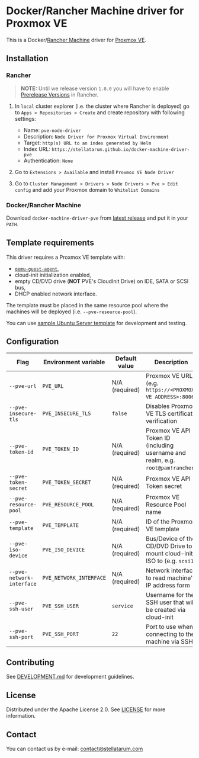 # Docker/Rancher Machine driver for Proxmox VE

This is a Docker/[Rancher Machine](https://github.com/rancher/machine) driver for [Proxmox VE](https://www.proxmox.com/en/proxmox-virtual-environment/overview).

## Installation

### Rancher

> **NOTE:** Until we release version `1.0.0` you will have to enable [Prerelease Versions](https://documentation.suse.com/cloudnative/rancher-manager/latest/en/cluster-admin/helm-charts-in-rancher/helm-charts-in-rancher.html#_prerelease_versions) in Rancher.

1. In `local` cluster explorer (i.e. the cluster where Rancher is deployed) go to `Apps > Repositories > Create` and create repository with following settings:

    * Name: `pve-node-driver`
    * Description: `Node Driver for Proxmox Virtual Environment`
    * Target: `http(s) URL to an index generated by Helm`
    * Index URL: `https://stellatarum.github.io/docker-machine-driver-pve`
    * Authentication: `None`

1. Go to `Extensions > Available` and install `Proxmox VE Node Driver`

1. Go to `Cluster Management > Drivers > Node Drivers > Pve > Edit config` and add your Proxmox domain to `Whitelist Domains`

### Docker/Rancher Machine

Download `docker-machine-driver-pve` from [latest release](https://github.com/Stellatarum/docker-machine-driver-pve/releases/latest) and put it in your `PATH`.

## Template requirements

This driver requires a Proxmox VE template with:

* [`qemu-guest-agent`](https://pve.proxmox.com/wiki/Qemu-guest-agent),
* cloud-init initialization enabled,
* empty CD/DVD drive (**NOT** PVE's CloudInit Drive) on IDE, SATA or SCSI bus,
* DHCP enabled network interface.

The template must be placed in the same resource pool where the machines will be deployed (i.e. `--pve-resource-pool`).

You can use [sample Ubuntu Server template](deploy/templates/ubuntu-server) for development and testing.

## Configuration

| Flag                      | Environment variable    | Default value                      | Description                                                                     |
| ------------------------- | ----------------------- | ---------------------------------- | ------------------------------------------------------------------------------- |
| `--pve-url`               | `PVE_URL`               | N/A (required)                     | Proxmox VE URL (e.g. `https://<PROXMOX VE ADDRESS>:8006`)                       |
| `--pve-insecure-tls`      | `PVE_INSECURE_TLS`      | `false`                            | Disables Proxmox VE TLS certificate verification                                |
| `--pve-token-id`          | `PVE_TOKEN_ID`          | N/A (required)                     | Proxmox VE API Token ID (including username and realm, e.g. `root@pam!rancher`) |
| `--pve-token-secret`      | `PVE_TOKEN_SECRET`      | N/A (required)                     | Proxmox VE API Token secret                                                     |
| `--pve-resource-pool`     | `PVE_RESOURCE_POOL`     | N/A (required)                     | Proxmox VE Resource Pool name                                                   |
| `--pve-template`          | `PVE_TEMPLATE`          | N/A (required)                     | ID of the Proxmox VE template                                                   |
| `--pve-iso-device`        | `PVE_ISO_DEVICE`        | N/A (required)                     | Bus/Device of the CD/DVD Drive to mount cloud-init ISO to (e.g. `scsi1`)        |
| `--pve-network-interface` | `PVE_NETWORK_INTERFACE` | N/A (required)                     | Network interface to read machine's IP address form                             |
| `--pve-ssh-user`          | `PVE_SSH_USER`          | `service`                          | Username for the SSH user that will be created via cloud-init                   |
| `--pve-ssh-port`          | `PVE_SSH_PORT`          | `22`                               | Port to use when connecting to the machine via SSH                              |

## Contributing

See [DEVELOPMENT.md](./docs/DEVELOPMENT.md) for development guidelines.

## License

Distributed under the Apache License 2.0. See [LICENSE](./LICENSE) for more information.

## Contact

You can contact us by e-mail: [contact@stellatarum.com](mailto:contact@stellatarum.com)
